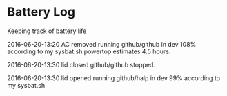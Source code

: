 # Battery Log

Keeping track of battery life

2016-06-20-13:20 AC removed
running github/github in dev
108% according to my sysbat.sh
powertop estimates 4.5 hours.

2016-06-20-13:30 lid closed
github/github stopped.

2016-06-20-13:30 lid opened
running github/halp in dev
99% according to my sysbat.sh
